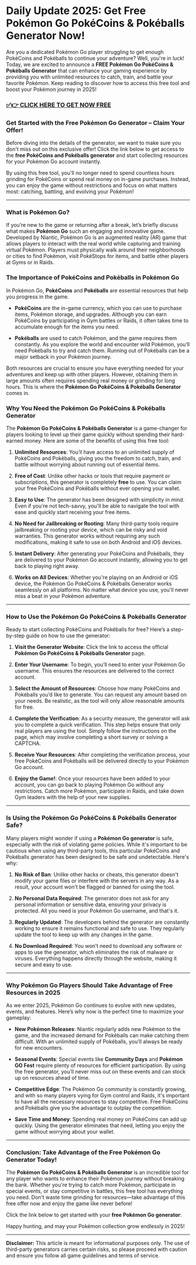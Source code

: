 # Daily Update 2025: Get Free Pokémon Go PokéCoins & Pokéballs Generator Now!

Are you a dedicated Pokémon Go player struggling to get enough PokéCoins and Pokéballs to continue your adventure? Well, you're in luck! Today, we are excited to announce a **FREE Pokémon Go PokéCoins & Pokéballs Generator** that can enhance your gaming experience by providing you with unlimited resources to catch, train, and battle your favorite Pokémon. Keep reading to discover how to access this free tool and boost your Pokémon journey in 2025!

### [✅👉 CLICK HERE TO GET NOW FREE](https://justfree.xyz/pokemon/go/)

### Get Started with the Free Pokémon Go Generator – Claim Your Offer!

Before diving into the details of the generator, we want to make sure you don't miss out on this exclusive offer! Click the link below to get access to the **free PokéCoins and Pokéballs generator** and start collecting resources for your Pokémon Go account instantly.

By using this free tool, you'll no longer need to spend countless hours grinding for PokéCoins or spend real money on in-game purchases. Instead, you can enjoy the game without restrictions and focus on what matters most: catching, battling, and evolving your Pokémon!

---

### What is Pokémon Go?

If you’re new to the game or returning after a break, let’s briefly discuss what makes **Pokémon Go** such an engaging and innovative game. Developed by Niantic, Pokémon Go is an augmented reality (AR) game that allows players to interact with the real world while capturing and training virtual Pokémon. Players must physically walk around their neighborhoods or cities to find Pokémon, visit PokéStops for items, and battle other players at Gyms or in Raids.

### The Importance of PokéCoins and Pokéballs in Pokémon Go

In Pokémon Go, **PokéCoins** and **Pokéballs** are essential resources that help you progress in the game. 

- **PokéCoins** are the in-game currency, which you can use to purchase items, Pokémon storage, and upgrades. Although you can earn PokéCoins by participating in Gym battles or Raids, it often takes time to accumulate enough for the items you need.

- **Pokéballs** are used to catch Pokémon, and the game requires them constantly. As you explore the world and encounter wild Pokémon, you’ll need Pokéballs to try and catch them. Running out of Pokéballs can be a major setback in your Pokémon journey.

Both resources are crucial to ensure you have everything needed for your adventures and keep up with other players. However, obtaining them in large amounts often requires spending real money or grinding for long hours. This is where the **Pokémon Go PokéCoins & Pokéballs Generator** comes in.

### Why You Need the Pokémon Go PokéCoins & Pokéballs Generator

The **Pokémon Go PokéCoins & Pokéballs Generator** is a game-changer for players looking to level up their game quickly without spending their hard-earned money. Here are some of the benefits of using this free tool:

1. **Unlimited Resources**: You’ll have access to an unlimited supply of PokéCoins and Pokéballs, giving you the freedom to catch, train, and battle without worrying about running out of essential items.

2. **Free of Cost**: Unlike other hacks or tools that require payment or subscriptions, this generator is completely **free** to use. You can claim your free PokéCoins and Pokéballs without ever opening your wallet.

3. **Easy to Use**: The generator has been designed with simplicity in mind. Even if you're not tech-savvy, you'll be able to navigate the tool with ease and quickly start receiving your free items.

4. **No Need for Jailbreaking or Rooting**: Many third-party tools require jailbreaking or rooting your device, which can be risky and void warranties. This generator works without requiring any such modifications, making it safe to use on both Android and iOS devices.

5. **Instant Delivery**: After generating your PokéCoins and Pokéballs, they are delivered to your Pokémon Go account instantly, allowing you to get back to playing right away.

6. **Works on All Devices**: Whether you're playing on an Android or iOS device, the Pokémon Go PokéCoins & Pokéballs Generator works seamlessly on all platforms. No matter what device you use, you'll never miss a beat in your Pokémon adventure.

---

### How to Use the Pokémon Go PokéCoins & Pokéballs Generator

Ready to start collecting PokéCoins and Pokéballs for free? Here’s a step-by-step guide on how to use the generator:

1. **Visit the Generator Website**: Click the link to access the official **Pokémon Go PokéCoins & Pokéballs Generator** page.

2. **Enter Your Username**: To begin, you’ll need to enter your Pokémon Go username. This ensures the resources are delivered to the correct account.

3. **Select the Amount of Resources**: Choose how many PokéCoins and Pokéballs you’d like to generate. You can request any amount based on your needs. Be realistic, as the tool will only allow reasonable amounts for free.

4. **Complete the Verification**: As a security measure, the generator will ask you to complete a quick verification. This step helps ensure that only real players are using the tool. Simply follow the instructions on the page, which may involve completing a short survey or solving a CAPTCHA.

5. **Receive Your Resources**: After completing the verification process, your free PokéCoins and Pokéballs will be delivered directly to your Pokémon Go account.

6. **Enjoy the Game!**: Once your resources have been added to your account, you can go back to playing Pokémon Go without any restrictions. Catch more Pokémon, participate in Raids, and take down Gym leaders with the help of your new supplies.

---

### Is Using the Pokémon Go PokéCoins & Pokéballs Generator Safe?

Many players might wonder if using a **Pokémon Go generator** is safe, especially with the risk of violating game policies. While it's important to be cautious when using any third-party tools, this particular PokéCoins and Pokéballs generator has been designed to be safe and undetectable. Here's why:

1. **No Risk of Ban**: Unlike other hacks or cheats, this generator doesn't modify your game files or interfere with the servers in any way. As a result, your account won't be flagged or banned for using the tool.

2. **No Personal Data Required**: The generator does not ask for any personal information or sensitive data, ensuring your privacy is protected. All you need is your Pokémon Go username, and that's it.

3. **Regularly Updated**: The developers behind the generator are constantly working to ensure it remains functional and safe to use. They regularly update the tool to keep up with any changes in the game.

4. **No Download Required**: You won’t need to download any software or apps to use the generator, which eliminates the risk of malware or viruses. Everything happens directly through the website, making it secure and easy to use.

---

### Why Pokémon Go Players Should Take Advantage of Free Resources in 2025

As we enter 2025, Pokémon Go continues to evolve with new updates, events, and features. Here’s why now is the perfect time to maximize your gameplay:

- **New Pokémon Releases**: Niantic regularly adds new Pokémon to the game, and the increased demand for Pokéballs can make catching them difficult. With an unlimited supply of Pokéballs, you’ll always be ready for new encounters.

- **Seasonal Events**: Special events like **Community Days** and **Pokémon GO Fest** require plenty of resources for efficient participation. By using the free generator, you’ll never miss out on these events and can stock up on resources ahead of time.

- **Competitive Edge**: The Pokémon Go community is constantly growing, and with so many players vying for Gym control and Raids, it's important to have all the necessary resources to stay competitive. Free PokéCoins and Pokéballs give you the advantage to outplay the competition.

- **Save Time and Money**: Spending real money on PokéCoins can add up quickly. Using the generator eliminates that need, letting you enjoy the game without worrying about your wallet.

---

### Conclusion: Take Advantage of the Free Pokémon Go Generator Today!

The **Pokémon Go PokéCoins & Pokéballs Generator** is an incredible tool for any player who wants to enhance their Pokémon journey without breaking the bank. Whether you're trying to catch more Pokémon, participate in special events, or stay competitive in battles, this free tool has everything you need. Don’t waste time grinding for resources—take advantage of this free offer now and enjoy the game like never before!

Click the link below to get started with your **free Pokémon Go generator**:

Happy hunting, and may your Pokémon collection grow endlessly in 2025!

---

**Disclaimer:** This article is meant for informational purposes only. The use of third-party generators carries certain risks, so please proceed with caution and ensure you follow all game guidelines and terms of service.
